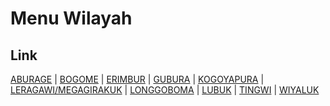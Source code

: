 # Menu Wilayah

## Link

[ABURAGE](https://github.com/gigit-pemilu/pemilu-2024-95-papua-pegunungan/tree/main/pilpres/hitung-suara/sub/95-papua-pegunungan/sub/04-tolikara/sub/44-li-anogomma/sub/2002-aburage)
 | 
[BOGOME](https://github.com/gigit-pemilu/pemilu-2024-95-papua-pegunungan/tree/main/pilpres/hitung-suara/sub/95-papua-pegunungan/sub/04-tolikara/sub/44-li-anogomma/sub/2010-bogome)
 | 
[ERIMBUR](https://github.com/gigit-pemilu/pemilu-2024-95-papua-pegunungan/tree/main/pilpres/hitung-suara/sub/95-papua-pegunungan/sub/04-tolikara/sub/44-li-anogomma/sub/2004-erimbur)
 | 
[GUBURA](https://github.com/gigit-pemilu/pemilu-2024-95-papua-pegunungan/tree/main/pilpres/hitung-suara/sub/95-papua-pegunungan/sub/04-tolikara/sub/44-li-anogomma/sub/2008-gubura)
 | 
[KOGOYAPURA](https://github.com/gigit-pemilu/pemilu-2024-95-papua-pegunungan/tree/main/pilpres/hitung-suara/sub/95-papua-pegunungan/sub/04-tolikara/sub/44-li-anogomma/sub/2003-kogoyapura)
 | 
[LERAGAWI/MEGAGIRAKUK](https://github.com/gigit-pemilu/pemilu-2024-95-papua-pegunungan/tree/main/pilpres/hitung-suara/sub/95-papua-pegunungan/sub/04-tolikara/sub/44-li-anogomma/sub/2005-leragawi/megagirakuk)
 | 
[LONGGOBOMA](https://github.com/gigit-pemilu/pemilu-2024-95-papua-pegunungan/tree/main/pilpres/hitung-suara/sub/95-papua-pegunungan/sub/04-tolikara/sub/44-li-anogomma/sub/2006-longgoboma)
 | 
[LUBUK](https://github.com/gigit-pemilu/pemilu-2024-95-papua-pegunungan/tree/main/pilpres/hitung-suara/sub/95-papua-pegunungan/sub/04-tolikara/sub/44-li-anogomma/sub/2009-lubuk)
 | 
[TINGWI](https://github.com/gigit-pemilu/pemilu-2024-95-papua-pegunungan/tree/main/pilpres/hitung-suara/sub/95-papua-pegunungan/sub/04-tolikara/sub/44-li-anogomma/sub/2007-tingwi)
 | 
[WIYALUK](https://github.com/gigit-pemilu/pemilu-2024-95-papua-pegunungan/tree/main/pilpres/hitung-suara/sub/95-papua-pegunungan/sub/04-tolikara/sub/44-li-anogomma/sub/2001-wiyaluk)

